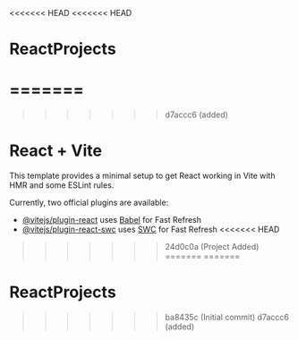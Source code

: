 <<<<<<< HEAD
<<<<<<< HEAD
# ReactProjects
=======
=======
>>>>>>> d7accc6 (added)
# React + Vite

This template provides a minimal setup to get React working in Vite with HMR and some ESLint rules.

Currently, two official plugins are available:

- [@vitejs/plugin-react](https://github.com/vitejs/vite-plugin-react/blob/main/packages/plugin-react/README.md) uses [Babel](https://babeljs.io/) for Fast Refresh
- [@vitejs/plugin-react-swc](https://github.com/vitejs/vite-plugin-react-swc) uses [SWC](https://swc.rs/) for Fast Refresh
<<<<<<< HEAD
>>>>>>> 24d0c0a (Project Added)
=======
=======
# ReactProjects
>>>>>>> ba8435c (Initial commit)
>>>>>>> d7accc6 (added)
